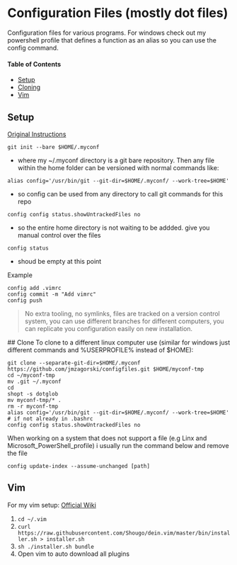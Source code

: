 # Configuration Files (mostly dot files)
Configuration files for various programs. For windows check out my powershell profile that defines a function as an alias so you can use the config command.

#### Table of Contents
* [Setup](#setup)
* [Cloning](#clone)
* [Vim](#vim)

## Setup
[Original Instructions](https://news.ycombinator.com/item?id=11070797)

`git init --bare $HOME/.myconf`
- where my ~/.myconf directory is a git bare repository. Then any file within the home folder can be versioned with normal commands like:

`alias config='/usr/bin/git --git-dir=$HOME/.myconf/ --work-tree=$HOME'`
- so config can be used from any directory to call git commands for this repo

`config config status.showUntrackedFiles no`
- so the entire home directory is not waiting to be addded. give you manual control over the files

`config status`
- shoud be empty at this point

Example
```
config add .vimrc
config commit -m "Add vimrc"
config push
```
> No extra tooling, no symlinks, files are tracked on a version control system, you can use different branches for different computers, you can replicate you configuration easily on new installation.

<a name="repl-setup" />
## Clone
To clone to a different linux computer use (similar for windows just different commands and %USERPROFILE% instead of $HOME):

```
git clone --separate-git-dir=$HOME/.myconf https://github.com/jmzagorski/configfiles.git $HOME/myconf-tmp
cd ~/myconf-tmp
mv .git ~/.myconf
cd
shopt -s dotglob
mv myconf-tmp/* .
rm -r myconf-tmp
alias config='/usr/bin/git --git-dir=$HOME/.myconf/ --work-tree=$HOME' # if not already in .bashrc
config config status.showUntrackedFiles no
```

When working on a system that does not support a file (e.g Linx and Microsoft_PowerShell_profile) i usually run the command below and remove the file

`config update-index --assume-unchanged [path]`

## Vim
For my vim setup: [Official Wiki](https://github.com/Shougo/dein.vim)

1. `cd ~/.vim`
2. `curl https://raw.githubusercontent.com/Shougo/dein.vim/master/bin/installer.sh > installer.sh`
3. `sh ./installer.sh bundle`
4. Open vim to auto download all plugins
